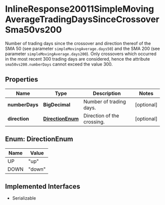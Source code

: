 

# InlineResponse20011SimpleMovingAverageTradingDaysSinceCrossoverSma50vs200

Number of trading days since the crossover and direction thereof of the SMA 50 (see parameter `simpleMovingAverage.days50`) and the SMA 200 (see parameter `simpleMovingAverage.days200`). Only crossovers which occurred in the most recent 300 trading days are considered, hence the attribute `sma50vs200.numberDays` cannot exceed the value 300.

## Properties

Name | Type | Description | Notes
------------ | ------------- | ------------- | -------------
**numberDays** | **BigDecimal** | Number of trading days. |  [optional]
**direction** | [**DirectionEnum**](#DirectionEnum) | Direction of the crossing. |  [optional]



## Enum: DirectionEnum

Name | Value
---- | -----
UP | &quot;up&quot;
DOWN | &quot;down&quot;


## Implemented Interfaces

* Serializable


